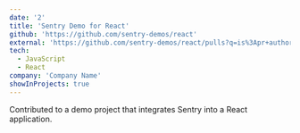 ```yaml
---
date: '2'
title: 'Sentry Demo for React'
github: 'https://github.com/sentry-demos/react'
external: 'https://github.com/sentry-demos/react/pulls?q=is%3Apr+author%3Amikellykels+is%3Aclosed'
tech:
  - JavaScript
  - React
company: 'Company Name'
showInProjects: true
---
```


Contributed to a demo project that integrates Sentry into a React application.

